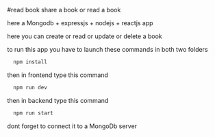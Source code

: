 #read book
share a book or read a book

here a Mongodb + expressjs + nodejs + reactjs app

here you can create or read or update or delete a book

to run this app you have to launch these commands in both two folders


```bash
  npm install
```

then in frontend type this command
  ```bash
    npm run dev
  ```

then in backend type this command
  ```bash
    npm run start
  ```

dont forget to connect it to a MongoDb server
